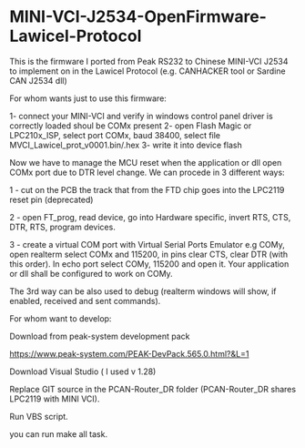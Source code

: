# MINI-VCI-J2534-OpenFirmware-Lawicel-Protocol
This is the firmware I ported from Peak RS232 to Chinese MINI-VCI J2534 to implement on in the Lawicel Protocol (e.g. CANHACKER tool or Sardine CAN J2534 dll)

For whom wants just to use this firmware:

1- connect your MINI-VCI and verify in windows control panel driver is correctly loaded shoul be COMx present
2- open Flash Magic or LPC210x_ISP, select port COMx, baud 38400, select file MVCI_Lawicel_prot_v0001.bin/.hex
3- write it into device flash

Now we have to manage the MCU reset when the application or dll open COMx port due to DTR level change.
We can procede in 3 different ways:

1 - cut on the PCB the track that from the FTD chip goes into the LPC2119 reset pin (deprecated)

2 - open FT_prog, read device, go into Hardware specific, invert RTS, CTS, DTR, RTS, program devices.

3 - create a virtual COM port with Virtual Serial Ports Emulator e.g COMy, open realterm select COMx and 115200, in pins clear CTS, clear DTR (with this order). In echo port select COMy, 115200 and open it. Your application or dll shall be configured to work on COMy.

The 3rd way can be also used to debug (realterm windows will show, if enabled, received and sent commands).

For whom want to develop:

Download from peak-system development pack

https://www.peak-system.com/PEAK-DevPack.565.0.html?&L=1

Download Visual Studio ( I used v 1.28)

Replace GIT source in the PCAN-Router_DR folder (PCAN-Router_DR shares LPC2119 with MINI VCI).

Run VBS script.

you can run make all task.
